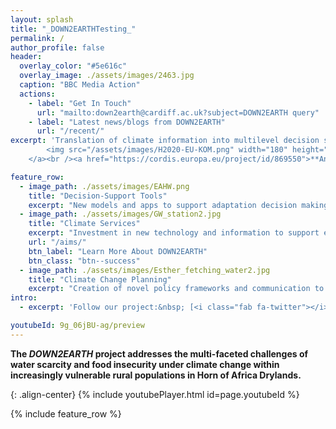 ```yaml
---
layout: splash
title: "_DOWN2EARTHTesting_"
permalink: /
author_profile: false
header:
  overlay_color: "#5e616c"
  overlay_image: ./assets/images/2463.jpg
  caption: "BBC Media Action"
  actions: 
    - label: "Get In Touch"
      url: "mailto:down2earth@cardiff.ac.uk?subject=DOWN2EARTH query"
    - label: "Latest news/blogs from DOWN2EARTH"
      url: "/recent/"
excerpt: 'Translation of climate information into multilevel decision support for social adaptation, policy development, and resilience to water scarcity in the Horn of Africa Drylands<br /> <small><br /><br /><br /><br /><a href="https://ec.europa.eu/programmes/horizon2020/en">
        <img src="/assets/images/H2020-EU-KOM.png" width="180" height="120">
    </a><br /><a href="https://cordis.europa.eu/project/id/869550">**An EU Horizon 2020 Project funded under grant agreement No 869550**</a><br /><br />A [consortium of 14 institutional partners](/about_us/) from 8 countries <br /> Coordinated by <a href="https://www.cardiff.ac.uk">**Cardiff University**</a><br /><br />'

feature_row:
  - image_path: ./assets/images/EAHW.png
    title: "Decision-Support Tools"
    excerpt: "New models and apps to support adaptation decision making at multiple levels of society."
  - image_path: ./assets/images/GW_station2.jpg
    title: "Climate Services"
    excerpt: "Investment in new technology and information to support existing forecasting frameworks."
    url: "/aims/"
    btn_label: "Learn More About DOWN2EARTH"
    btn_class: "btn--success"
  - image_path: ./assets/images/Esther_fetching_water2.jpg
    title: "Climate Change Planning"
    excerpt: "Creation of novel policy frameworks and communication to address climate adaptation."
intro:
  - excerpt: 'Follow our project:&nbsp; [<i class="fab fa-twitter"></i> @D2E_Project](https://twitter.com/D2E_Project){: .btn .btn--twitter}'

youtubeId: 9g_06jBU-ag/preview
---
```

**The _DOWN2EARTH_ project addresses the multi-faceted challenges of water scarcity and food insecurity under climate change within increasingly vulnerable rural populations in Horn of Africa Drylands.**  

{: .align-center}
{% include youtubePlayer.html id=page.youtubeId %}


{% include feature_row %}